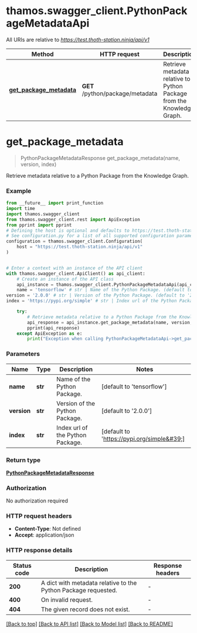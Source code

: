 # thamos.swagger_client.PythonPackageMetadataApi

All URIs are relative to *https://test.thoth-station.ninja/api/v1*

Method | HTTP request | Description
------------- | ------------- | -------------
[**get_package_metadata**](PythonPackageMetadataApi.md#get_package_metadata) | **GET** /python/package/metadata | Retrieve metadata relative to a Python Package from the Knowledge Graph. 


# **get_package_metadata**
> PythonPackageMetadataResponse get_package_metadata(name, version, index)

Retrieve metadata relative to a Python Package from the Knowledge Graph. 

### Example

```python
from __future__ import print_function
import time
import thamos.swagger_client
from thamos.swagger_client.rest import ApiException
from pprint import pprint
# Defining the host is optional and defaults to https://test.thoth-station.ninja/api/v1
# See configuration.py for a list of all supported configuration parameters.
configuration = thamos.swagger_client.Configuration(
    host = "https://test.thoth-station.ninja/api/v1"
)


# Enter a context with an instance of the API client
with thamos.swagger_client.ApiClient() as api_client:
    # Create an instance of the API class
    api_instance = thamos.swagger_client.PythonPackageMetadataApi(api_client)
    name = 'tensorflow' # str | Name of the Python Package. (default to 'tensorflow')
version = '2.0.0' # str | Version of the Python Package. (default to '2.0.0')
index = 'https://pypi.org/simple' # str | Index url of the Python Package. (default to 'https://pypi.org/simple')

    try:
        # Retrieve metadata relative to a Python Package from the Knowledge Graph. 
        api_response = api_instance.get_package_metadata(name, version, index)
        pprint(api_response)
    except ApiException as e:
        print("Exception when calling PythonPackageMetadataApi->get_package_metadata: %s\n" % e)
```

### Parameters

Name | Type | Description  | Notes
------------- | ------------- | ------------- | -------------
 **name** | **str**| Name of the Python Package. | [default to &#39;tensorflow&#39;]
 **version** | **str**| Version of the Python Package. | [default to &#39;2.0.0&#39;]
 **index** | **str**| Index url of the Python Package. | [default to &#39;https://pypi.org/simple&#39;]

### Return type

[**PythonPackageMetadataResponse**](PythonPackageMetadataResponse.md)

### Authorization

No authorization required

### HTTP request headers

 - **Content-Type**: Not defined
 - **Accept**: application/json

### HTTP response details
| Status code | Description | Response headers |
|-------------|-------------|------------------|
**200** | A dict with metadata relative to the Python Package requested. |  -  |
**400** | On invalid request. |  -  |
**404** | The given record does not exist. |  -  |

[[Back to top]](#) [[Back to API list]](../README.md#documentation-for-api-endpoints) [[Back to Model list]](../README.md#documentation-for-models) [[Back to README]](../README.md)

